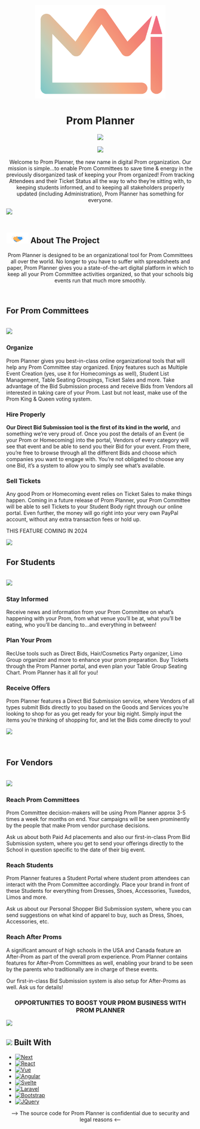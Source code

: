 <!-- Improved compatibility of back to top link: See: https://github.com/othneildrew/Best-README-Template/pull/73 -->
<a name="readme-top"></a>
<!--
*** Thanks for checking out the Best-README-Template. If you have a suggestion
*** that would make this better, please fork the repo and create a pull request
*** or simply open an issue with the tag "enhancement".
*** Don't forget to give the project a star!
*** Thanks again! Now go create something AMAZING! :D
-->



<!-- PROJECT SHIELDS -->
<!--
*** I'm using markdown "reference style" links for readability.
*** Reference links are enclosed in brackets [ ] instead of parentheses ( ).
*** See the bottom of this document for the declaration of the reference variables
*** for contributors-url, forks-url, etc. This is an optional, concise syntax you may use.
*** https://www.markdownguide.org/basic-syntax/#reference-style-links
-->


<!-- PROJECT LOGO -->
<br />
<div align="center">
  <a href="https://github.com/github_username/repo_name">
    <img src="images/Prom_VP_Line.png" alt="PromPlanner Logo" width="350" height="250">
  </a>

<h1 align="center">Prom Planner</h1>

<p align="center">
  <a href="https://github.com/DenverCoder1/readme-typing-svg"><img src="https://readme-typing-svg.herokuapp.com?font=Time+New+Roman&color=cyan&size=25&center=true&vCenter=true&width=600&height=100&lines=Keep+Your+Prom+Organized;For+Students;For+Prom+Committees;For+Vendors;For+Sponsors"></a>
</p>

<img src="https://user-images.githubusercontent.com/73097560/115834477-dbab4500-a447-11eb-908a-139a6edaec5c.gif"><br>

  <p align="center">
Welcome to Prom Planner, the new name in digital Prom organization. Our mission is simple…to enable Prom Committees to save time & energy in the previously disorganized task of keeping your Prom organized! From tracking Attendees and their Ticket Status all the way to who they’re sitting with, to keeping students informed, and to keeping all stakeholders properly updated (including Administration), Prom Planner has something for everyone.
  </p>
</div>

<img src="https://user-images.githubusercontent.com/73097560/115834477-dbab4500-a447-11eb-908a-139a6edaec5c.gif"><br><br>


<!-- ABOUT THE PROJECT -->
## <img src="https://github.com/0xAbdulKhalid/0xAbdulKhalid/raw/main/assets/mdImages/handshake.gif" width ="60"> About The Project <br>

  <p align="center">
Prom Planner is designed to be an organizational tool for Prom Committees all over the world. No longer to you have to suffer with spreadsheets and paper, Prom Planner gives you a state-of-the-art digital platform in which to keep all your Prom Committee activities organized, so that your schools big events run that much more smoothly.
  </p>
  
   <br><h2>For Prom Committees</h2> <br>
   <img src="https://user-images.githubusercontent.com/73097560/115834477-dbab4500-a447-11eb-908a-139a6edaec5c.gif">
 <h3>Organize</h3>
 <p>Prom Planner gives you best-in-class online organizational tools that will help any Prom Committee stay organized. Enjoy features such as Multiple Event Creation (yes, use it for Homecomings as well), Student List Management, Table Seating Groupings, Ticket Sales and more. Take advantage of the Bid Submission process and receive Bids from Vendors all interested in taking care of your Prom. Last but not least, make use of the Prom King & Queen voting system.</p>

 <h3>Hire Properly</h3>
 <p><strong>Our Direct Bid Submission tool is the first of its kind in the world,</strong> and something we’re very proud of. Once you post the details of an Event (ie your Prom or Homecoming) into the portal, Vendors of every category will see that event and be able to send you their Bid for your event. From there, you’re free to browse through all the different Bids and choose which companies you want to engage with. You’re not obligated to choose any one Bid, it’s a system to allow you to simply see what’s available.</p>
 
  <h3>Sell Tickets</h3>
 <p>Any good Prom or Homecoming event relies on Ticket Sales to make things happen. Coming in a future release of Prom Planner, your Prom Committee will be able to sell Tickets to your Student Body right through our online portal. Even further, the money will go right into your very own PayPal account, without any extra transaction fees or hold up.

THIS FEATURE COMING IN 2024</p>
 <img src="https://user-images.githubusercontent.com/73097560/115834477-dbab4500-a447-11eb-908a-139a6edaec5c.gif">
 <br><h2>For Students</h2> <br>
 <img src="https://user-images.githubusercontent.com/73097560/115834477-dbab4500-a447-11eb-908a-139a6edaec5c.gif">
 <h3>Stay Informed</h3>
 <p>Receive news and information from your Prom Committee on what’s happening with your Prom, from what venue you’ll be at, what you’ll be eating, who you’ll be dancing to…and everything in between!</p>
 
  <h3>Plan Your Prom</h3>
 <p>RecUse tools such as Direct Bids, Hair/Cosmetics Party organizer, Limo Group organizer and more to enhance your prom preparation. Buy Tickets through the Prom Planner portal, and even plan your Table Group Seating Chart. Prom Planner has it all for you!</p>
 
  <h3>Receive Offers</h3>
 <p>Prom Planner features a Direct Bid Submission service, where Vendors of all types submit Bids directly to you based on the Goods and Services you’re looking to shop for as you get ready for your big night. Simply input the items you’re thinking of shopping for, and let the Bids come directly to you!</p>
 <img src="https://user-images.githubusercontent.com/73097560/115834477-dbab4500-a447-11eb-908a-139a6edaec5c.gif">
  
  <br><h2>For Vendors</h2><br>
  <img src="https://user-images.githubusercontent.com/73097560/115834477-dbab4500-a447-11eb-908a-139a6edaec5c.gif">
  <h3>Reach Prom Committees</h3>
 <p>Prom Committee decision-makers will be using Prom Planner approx 3-5 times a week for months on end. Your campaigns will be seen prominently by the people that make Prom vendor purchase decisions.

Ask us about both Paid Ad placements and also our first-in-class Prom Bid Submission system, where you get to send your offerings directly to the School in question specific to the date of their big event.</p>
 
   <h3>Reach Students</h3>
 <p>Prom Planner features a Student Portal where student prom attendees can interact with the Prom Committee accordingly. Place your brand in front of these Students for everything from Dresses, Shoes, Accessories, Tuxedos, Limos and more.

Ask us about our Personal Shopper Bid Submission system, where you can send suggestions on what kind of apparel to buy, such as Dress, Shoes, Accessories, etc.</p>
 
   <h3>Reach After Proms</h3>
 <p>A significant amount of high schools in the USA and Canada feature an After-Prom as part of the overall prom experience. Prom Planner contains features for After-Prom Committees as well, enabling your brand to be seen by the parents who traditionally are in charge of these events.

Our first-in-class Bid Submission system is also setup for After-Proms as well. Ask us for details!</p>

<h3 align="center">OPPORTUNITIES TO BOOST YOUR PROM BUSINESS WITH PROM PLANNER</h3>
<img src="https://user-images.githubusercontent.com/73097560/115834477-dbab4500-a447-11eb-908a-139a6edaec5c.gif">
</div>


## <img src="https://media2.giphy.com/media/QssGEmpkyEOhBCb7e1/giphy.gif?cid=ecf05e47a0n3gi1bfqntqmob8g9aid1oyj2wr3ds3mg700bl&rid=giphy.gif" width ="30"> Built With

* [![Next][Next.js]][Next-url]
* [![React][React.js]][React-url]
* [![Vue][Vue.js]][Vue-url]
* [![Angular][Angular.io]][Angular-url]
* [![Svelte][Svelte.dev]][Svelte-url]
* [![Laravel][Laravel.com]][Laravel-url]
* [![Bootstrap][Bootstrap.com]][Bootstrap-url]
* [![JQuery][JQuery.com]][JQuery-url]

<p align="center">
--> The source code for Prom Planner is confidential due to security and legal reasons <--
</p>


<!-- MARKDOWN LINKS & IMAGES -->
<!-- https://www.markdownguide.org/basic-syntax/#reference-style-links -->
[contributors-shield]: https://img.shields.io/github/contributors/github_username/repo_name.svg?style=for-the-badge
[contributors-url]: https://github.com/github_username/repo_name/graphs/contributors
[forks-shield]: https://img.shields.io/github/forks/github_username/repo_name.svg?style=for-the-badge
[forks-url]: https://github.com/github_username/repo_name/network/members
[stars-shield]: https://img.shields.io/github/stars/github_username/repo_name.svg?style=for-the-badge
[stars-url]: https://github.com/github_username/repo_name/stargazers
[issues-shield]: https://img.shields.io/github/issues/github_username/repo_name.svg?style=for-the-badge
[issues-url]: https://github.com/github_username/repo_name/issues
[license-shield]: https://img.shields.io/github/license/github_username/repo_name.svg?style=for-the-badge
[license-url]: https://github.com/github_username/repo_name/blob/master/LICENSE.txt
[linkedin-shield]: https://img.shields.io/badge/-LinkedIn-black.svg?style=for-the-badge&logo=linkedin&colorB=555
[linkedin-url]: https://linkedin.com/in/linkedin_username
[product-screenshot]: images/screenshot.png
[Next.js]: https://img.shields.io/badge/next.js-000000?style=for-the-badge&logo=nextdotjs&logoColor=white
[Next-url]: https://nextjs.org/
[React.js]: https://img.shields.io/badge/React-20232A?style=for-the-badge&logo=react&logoColor=61DAFB
[React-url]: https://reactjs.org/
[Vue.js]: https://img.shields.io/badge/Vue.js-35495E?style=for-the-badge&logo=vuedotjs&logoColor=4FC08D
[Vue-url]: https://vuejs.org/
[Angular.io]: https://img.shields.io/badge/Angular-DD0031?style=for-the-badge&logo=angular&logoColor=white
[Angular-url]: https://angular.io/
[Svelte.dev]: https://img.shields.io/badge/Svelte-4A4A55?style=for-the-badge&logo=svelte&logoColor=FF3E00
[Svelte-url]: https://svelte.dev/
[Laravel.com]: https://img.shields.io/badge/Laravel-FF2D20?style=for-the-badge&logo=laravel&logoColor=white
[Laravel-url]: https://laravel.com
[Bootstrap.com]: https://img.shields.io/badge/Bootstrap-563D7C?style=for-the-badge&logo=bootstrap&logoColor=white
[Bootstrap-url]: https://getbootstrap.com
[JQuery.com]: https://img.shields.io/badge/jQuery-0769AD?style=for-the-badge&logo=jquery&logoColor=white
[JQuery-url]: https://jquery.com 

